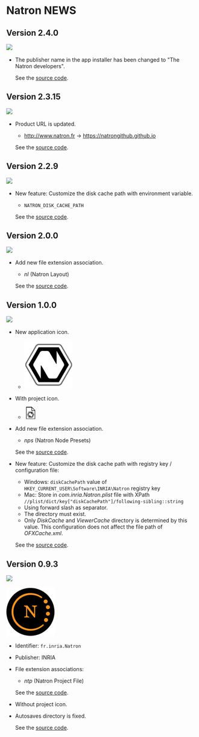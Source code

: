 # Natron NEWS

## Version 2.4.0
 ![](https://img.shields.io/badge/release_date-april_2021-informational)
- The publisher name in the app installer has been changed to "The Natron developers".

  See the [source code](https://github.com/NatronGitHub/Natron/blob/v2.4.0/tools/MINGW-packages/mingw-w64-natron-setup/Natron.iss#L4).

## Version 2.3.15
 ![](https://img.shields.io/badge/release_date-june_2020-informational)
- Product URL is updated.
  - http://www.natron.fr -> https://natrongithub.github.io

  See the [source code](https://github.com/NatronGitHub/Natron/blob/v2.3.15/tools/jenkins/include/config/Windows.xml#L8).

## Version 2.2.9
 ![](https://img.shields.io/badge/release_date-june_2017-informational)

- New feature: Customize the disk cache path with environment variable.
  - `NATRON_DISK_CACHE_PATH`

  See the [source code](https://github.com/NatronGitHub/Natron/blob/v2.2.9/Global/Macros.h#L255).

## Version 2.0.0
 ![](https://img.shields.io/badge/release_date-march_2016-informational)

- Add new file extension association.
  - *nl* (Natron Layout)

  See the [source code](https://github.com/NatronGitHub/Natron/blob/v2.0.0/App/NatronInfo.plist#L62).

## Version 1.0.0
 ![](https://img.shields.io/badge/release_date-december_2014-informational)

- New application icon.
  - ![](Icons/AppIcon/1.0.0/appicon_128.png)

- With project icon.
  - ![](Icons/FileTypeIcons/1.0.0/AllOtherIcons_32.png)

- Add new file extension association.
  - *nps* (Natron Node Presets)

  See the [source code](https://github.com/NatronGitHub/Natron/blob/v1.0.0/App/NatronInfo.plist#L44).

- New feature: Customize the disk cache path with registry key / configuration file:
  - Windows: `diskCachePath` value of `HKEY_CURRENT_USER\Software\INRIA\Natron` registry key
  - Mac: Store in *com.inria.Natron.plist* file with XPath `//plist/dict/key["diskCachePath"]/following-sibling::string`
  - Using forward slash as separator.
  - The directory must exist.
  - Only *DiskCache* and *ViewerCache* directory is determined by this value. This configuration does not affect the file path of *OFXCache.xml*.

  See the [source code](https://github.com/NatronGitHub/Natron/blob/v1.0.0/Engine/Settings.cpp#L685-L697).

## Version 0.9.3
 ![](https://img.shields.io/badge/release_date-june_2014-informational)

![](Icons/AppIcon/0.9.3/appicon_128.png)

- Identifier: `fr.inria.Natron`

- Publisher: INRIA

- File extension associations:
  - *ntp* (Natron Project File)

  See the [source code](https://github.com/NatronGitHub/Natron/blob/v0.9.3/App/NatronInfo.plist#L24).

- Without project icon.

- Autosaves directory is fixed.

  See the [source code](https://github.com/NatronGitHub/Natron/blob/v0.9.3/Engine/Project.cpp#L1057).
